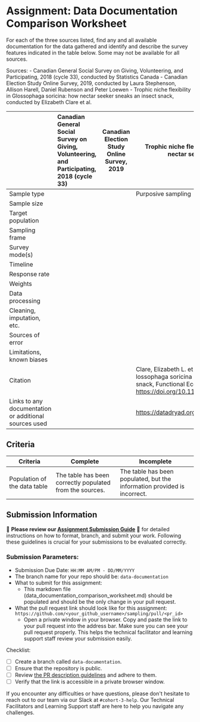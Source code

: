 # Assignment: Data Documentation Comparison Worksheet

For each of the three sources listed, find any and all available documentation for the data gathered and identify and describe the survey features indicated in the table below. Some may not be available for all sources.

Sources: - Canadian General Social Survey on Giving, Volunteering, and Participating, 2018 (cycle 33), conducted by Statistics Canada - Canadian Election Study Online Survey, 2019, conducted by Laura Stephenson, Allison Harell, Daniel Rubenson and Peter Loewen - Trophic niche flexibility in Glossophaga soricina: how nectar seeker sneaks an insect snack, conducted by Elizabeth Clare et al.

|                                                       | Canadian General Social Survey on Giving, Volunteering, and Participating, 2018 (cycle 33) | Canadian Election Study Online Survey, 2019 | Trophic niche flexibility in Glossophaga soricina: how nectar seeker sneaks an insect snack |
|----------------|:--------------------|----------------|---------------------|
| Sample type                                           |                                                                                            |                                             | Purposive sampling|
| Sample size                                           |                                                                                            |                                             |                                                                                             |
| Target population                                     |                                                                                            |                                             |                                                                                             |
| Sampling frame                                        |                                                                                            |                                             |                                                                                             |
| Survey mode(s)                                        |                                                                                            |                                             |                                                                                             |
| Timeline                                              |                                                                                            |                                             |                                                                                             |
| Response rate                                         |                                                                                            |                                             |                                                                                             |
| Weights                                               |                                                                                            |                                             |                                                                                             |
| Data processing                                       |                                                                                            |                                             |                                                                                             |
| Cleaning, imputation, etc.                            |                                                                                            |                                             |                                                                                             |
| Sources of error                                      |                                                                                            |                                             |                                                                                             |
| Limitations, known biases                             |                                                                                            |                                             |                                                                                             |
| Citation                                              |                                                                                            |                                             |Clare, Elizabeth L. et al. (2013), Trophic niche flexibility in G lossophaga soricina : how a nectar seeker sneaks an insect snack, Functional Ecology, Article-journal, https://doi.org/10.1111/1365-2435.12192|
| Links to any documentation or additional sources used |                                                                                            |                                             |https://datadryad.org/stash/dataset/doi:10.5061/dryad.n7j27|

## Criteria

|Criteria|Complete|Incomplete|
|--------|----|----|
|Population of the data table|The table has been correctly populated from the sources.|The table has been populated, but the information provided is incorrect.|

## Submission Information

🚨 **Please review our [Assignment Submission Guide](https://github.com/UofT-DSI/onboarding/blob/main/onboarding_documents/submissions.md)** 🚨 for detailed instructions on how to format, branch, and submit your work. Following these guidelines is crucial for your submissions to be evaluated correctly.

### Submission Parameters:
* Submission Due Date: `HH:MM AM/PM - DD/MM/YYYY`
* The branch name for your repo should be: `data-documentation`
* What to submit for this assignment:
     * This markdown file (data_documentation_comparison_worksheet.md) should be populated and should be the only change in your pull request.
* What the pull request link should look like for this assignment: `https://github.com/<your_github_username>/sampling/pull/<pr_id>`
     * Open a private window in your browser. Copy and paste the link to your pull request into the address bar. Make sure you can see your pull request properly. This helps the technical facilitator and learning support staff review your submission easily.

Checklist:
- [ ] Create a branch called `data-documentation`.
- [ ] Ensure that the repository is public.
- [ ] Review [the PR description guidelines](https://github.com/UofT-DSI/onboarding/blob/main/onboarding_documents/submissions.md#guidelines-for-pull-request-descriptions) and adhere to them.
- [ ] Verify that the link is accessible in a private browser window.

If you encounter any difficulties or have questions, please don't hesitate to reach out to our team via our Slack at `#cohort-3-help`. Our Technical Facilitators and Learning Support staff are here to help you navigate any challenges.
